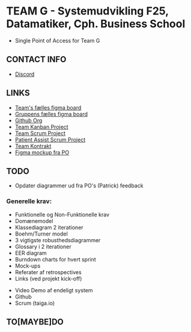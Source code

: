 # TEAM G - Systemudvikling F25, Datamatiker, Cph. Business School

 - Single Point of Access for Team G

## CONTACT INFO

 - [Discord](https://discord.com/channels/1333369587655512094/1333369588259487788)

## LINKS

 - [Team's fælles figma board](https://www.figma.com/files/team/1346418817075902757/project/363777174/TEAM-G-SYSDAT?fuid=1346418812779593047)
 - [Gruppens fælles figma board](https://www.figma.com/board/Sbp4H9WZRPnayBUYIYmAPO/SYS---PatientAssitent?node-id=0-1&p=f&t=A017u6onc3ecmg0z-0)
 - [Github Org](https://github.com/SYSDAT-PATIENT-ASSIST)
 - [Team Kanban Project](https://tree.taiga.io/project/oskar123456-sysdatf25-teamg-1/timeline)
 - [Team Scrum Project](https://tree.taiga.io/project/oskar123456-sysdatf25-teamg/timeline)
 - [Patient Assist Scrum Project](https://tree.taiga.io/project/cphkev-patientassist/timeline)
 - [Team Kontrakt](...)
 - [Figma mockup fra PO](https://www.figma.com/design/nOCPprYZkvRbSGu1NDOjXT/Untitled?node-id=26-6)

## TODO

 - Opdater diagrammer ud fra PO's (Patrick) feedback

### Generelle krav:

 - Funktionelle og Non-Funktionelle krav
 - Domænemodel
 - Klassediagram 2 iterationer
 - Boehm/Turner model
 - 3 vigtigste robusthedsdiagrammer
 - Glossary i 2 iterationer
 - EER diagram
 - Burndown charts for hvert sprint
 - Mock-ups
 - Referater af retrospectives
 - Links (ved projekt kick-off)
  +  Video Demo af endeligt system
  +  Github
  +  Scrum (taiga.io)

## TO[MAYBE]DO

